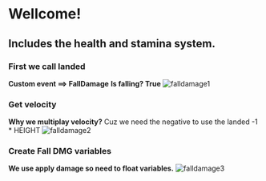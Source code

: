 # Wellcome! 

## Includes the health and stamina system.

### First we call landed 
**Custom event ==> FallDamage** 
**Is falling? True** 
![falldamage1](https://github.com/user-attachments/assets/84e4e213-0142-4b58-980d-30f56e688e7b)

### Get velocity 
**Why we multiplay velocity?** Cuz we need the negative to use the landed
-1 * HEIGHT 
![falldamage2](https://github.com/user-attachments/assets/f577b1ae-5b8b-46a3-831e-33420db171d8)

### Create Fall DMG variables
**We use apply damage so need to float variables.** 
![falldamage3](https://github.com/user-attachments/assets/9b55c3e4-7754-4f70-88fb-9e4900cfcd6d)
